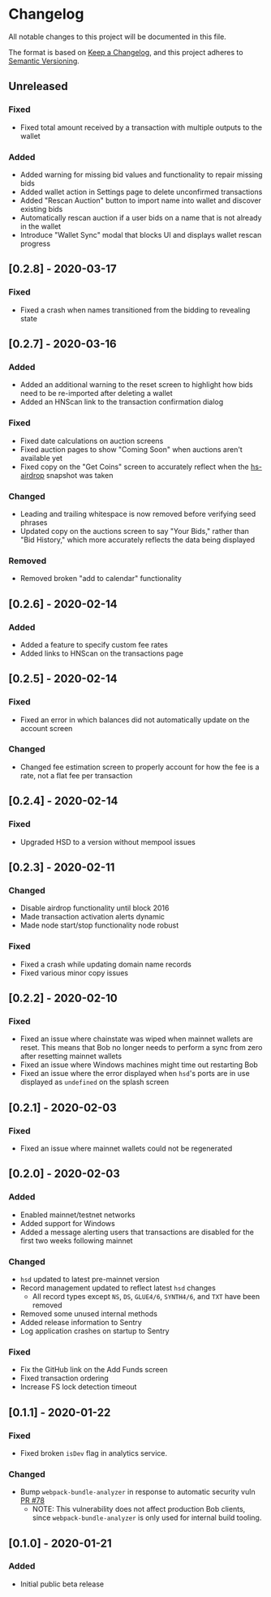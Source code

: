 #  Changelog

All notable changes to this project will be documented in this file.

The format is based on [Keep a Changelog](https://keepachangelog.com/en/1.0.0/),
and this project adheres to [Semantic Versioning](https://semver.org/spec/v2.0.0.html).

## Unreleased
### Fixed
- Fixed total amount received by a transaction with multiple outputs to the wallet

### Added
- Added warning for missing bid values and functionality to repair missing bids
- Added wallet action in Settings page to delete unconfirmed transactions
- Added "Rescan Auction" button to import name into wallet and discover existing bids
- Automatically rescan auction if a user bids on a name that is not already in the wallet
- Introduce "Wallet Sync" modal that blocks UI and displays wallet rescan progress

## [0.2.8] - 2020-03-17
### Fixed
- Fixed a crash when names transitioned from the bidding to revealing state

## [0.2.7] - 2020-03-16
### Added
- Added an additional warning to the reset screen to highlight how bids need to be re-imported after deleting a wallet
- Added an HNScan link to the transaction confirmation dialog

### Fixed
- Fixed date calculations on auction screens
- Fixed auction pages to show "Coming Soon" when auctions aren't available yet
- Fixed copy on the "Get Coins" screen to accurately reflect when the [hs-airdrop](https://github.com/handshake-org/hs-airdrop) snapshot was taken

### Changed
- Leading and trailing whitespace is now removed before verifying seed phrases
- Updated copy on the auctions screen to say "Your Bids," rather than "Bid History," which more accurately reflects the data being displayed

### Removed
- Removed broken "add to calendar" functionality

## [0.2.6] - 2020-02-14
### Added
- Added a feature to specify custom fee rates
- Added links to HNScan on the transactions page

## [0.2.5] - 2020-02-14
### Fixed
- Fixed an error in which balances did not automatically update on the account screen

### Changed
- Changed fee estimation screen to properly account for how the fee is a rate, not a flat fee per transaction 

## [0.2.4] - 2020-02-14
### Fixed
- Upgraded HSD to a version without mempool issues 

## [0.2.3] - 2020-02-11
### Changed
- Disable airdrop functionality until block 2016
- Made transaction activation alerts dynamic
- Made node start/stop functionality node robust

### Fixed
- Fixed a crash while updating domain name records
- Fixed various minor copy issues

## [0.2.2] - 2020-02-10
### Fixed
- Fixed an issue where chainstate was wiped when mainnet wallets are reset. This means that Bob no longer needs to perform a sync from zero after resetting mainnet wallets
- Fixed an issue where Windows machines might time out restarting Bob
- Fixed an issue where the error displayed when `hsd`'s ports are in use displayed as `undefined` on the splash screen 

## [0.2.1] - 2020-02-03
### Fixed
- Fixed an issue where mainnet wallets could not be regenerated

## [0.2.0] - 2020-02-03
### Added
- Enabled mainnet/testnet networks
- Added support for Windows
- Added a message alerting users that transactions are disabled for the first two weeks following mainnet

### Changed
- `hsd` updated to latest pre-mainnet version
- Record management updated to reflect latest `hsd` changes
    - All record types except `NS`, `DS`, `GLUE4/6`, `SYNTH4/6`, and `TXT` have been removed
- Removed some unused internal methods
- Added release information to Sentry
- Log application crashes on startup to Sentry

### Fixed
- Fix the GitHub link on the Add Funds screen
- Fixed transaction ordering
- Increase FS lock detection timeout

## [0.1.1] - 2020-01-22
### Fixed
- Fixed broken `isDev` flag in analytics service.

### Changed
- Bump `webpack-bundle-analyzer` in response to automatic security vuln [PR #78](https://github.com/kyokan/bob-wallet/pull/78)
    - NOTE: This vulnerability does not affect production Bob clients, since `webpack-bundle-analyzer` is only used for internal build tooling.  

## [0.1.0] - 2020-01-21
### Added

- Initial public beta release
